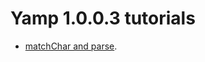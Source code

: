 # Yamp 1.0.0.3 tutorials
* [matchChar and parse](https://github.com/Kove-W-O-Salter/Yamp/tree/master/doc/tut/01.md).
